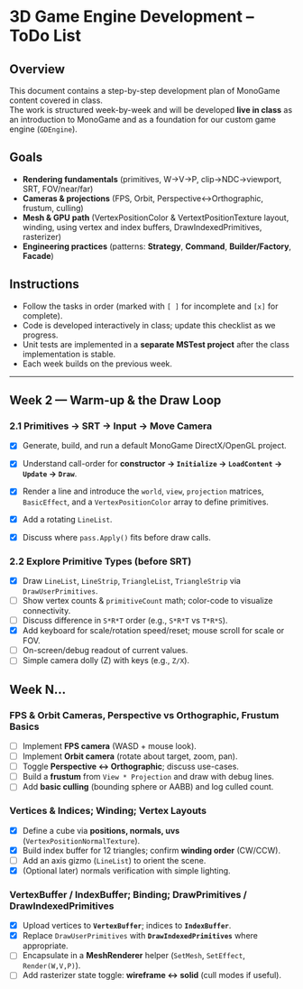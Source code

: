 ﻿# 3D Game Engine Development – ToDo List

## Overview
This document contains a step-by-step development plan of MonoGame content covered in class.  
The work is structured week-by-week and will be developed **live in class** as an introduction to MonoGame and as a foundation for our custom game engine (`GDEngine`).

## Goals
- **Rendering fundamentals** (primitives, W→V→P, clip→NDC→viewport, SRT, FOV/near/far)
- **Cameras & projections** (FPS, Orbit, Perspective↔Orthographic, frustum, culling)
- **Mesh & GPU path** (VertexPositionColor & VertextPositionTexture layout, winding, using vertex and index buffers, DrawIndexedPrimitives, rasterizer)
- **Engineering practices** (patterns: **Strategy**, **Command**, **Builder/Factory**, **Facade**)

## Instructions
- Follow the tasks in order (marked with `[ ]` for incomplete and `[x]` for complete).
- Code is developed interactively in class; update this checklist as we progress.
- Unit tests are implemented in a **separate MSTest project** after the class implementation is stable.
- Each week builds on the previous week.

---

## Week 2 — Warm-up & the Draw Loop

### 2.1 Primitives → SRT → Input → Move Camera
- [x] Generate, build, and run a default MonoGame DirectX/OpenGL project.  
- [x] Understand call-order for **constructor → `Initialize` → `LoadContent` → `Update` → `Draw`**.  
- [x] Render a line and introduce the `world`, `view`, `projection` matrices, `BasicEffect`, and a `VertexPositionColor` array to define primitives.
- [x] Add a rotating `LineList`.
- [x] Discuss where `pass.Apply()` fits before draw calls.


### 2.2 Explore Primitive Types (before SRT)
- [x] Draw `LineList`, `LineStrip`, `TriangleList`, `TriangleStrip` via `DrawUserPrimitives`.
- [ ] Show vertex counts & `primitiveCount` math; color-code to visualize connectivity.
- [ ] Discuss difference in `S*R*T` order (e.g., `S*R*T` vs `T*R*S`).
- [x] Add keyboard for scale/rotation speed/reset; mouse scroll for scale or FOV.
- [ ] On-screen/debug readout of current values.
- [ ] Simple camera dolly (Z) with keys (e.g., `Z/X`).

## Week N... 
### FPS & Orbit Cameras, Perspective vs Orthographic, Frustum Basics
- [ ] Implement **FPS camera** (WASD + mouse look).
- [ ] Implement **Orbit camera** (rotate about target, zoom, pan).
- [ ] Toggle **Perspective ↔ Orthographic**; discuss use-cases.
- [ ] Build a **frustum** from `View * Projection` and draw with debug lines.
- [ ] Add **basic culling** (bounding sphere or AABB) and log culled count.

### Vertices & Indices; Winding; Vertex Layouts
- [x] Define a cube via **positions, normals, uvs** (`VertexPositionNormalTexture`).
- [x] Build index buffer for 12 triangles; confirm **winding order** (CW/CCW).
- [ ] Add an axis gizmo (`LineList`) to orient the scene.
- [x] (Optional later) normals verification with simple lighting.

### VertexBuffer / IndexBuffer; Binding; DrawPrimitives / DrawIndexedPrimitives
- [x] Upload vertices to **`VertexBuffer`**; indices to **`IndexBuffer`**.
- [x] Replace `DrawUserPrimitives` with **`DrawIndexedPrimitives`** where appropriate.
- [ ] Encapsulate in a **MeshRenderer** helper (`SetMesh`, `SetEffect`, `Render(W,V,P)`).
- [ ] Add rasterizer state toggle: **wireframe ↔ solid** (cull modes if useful).

